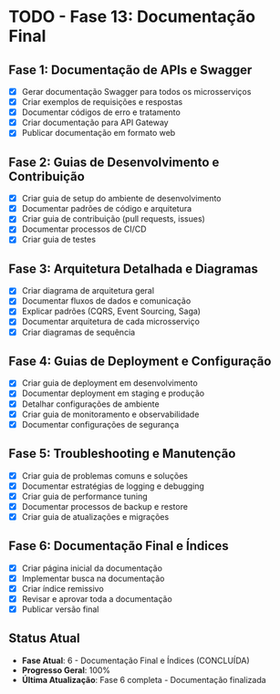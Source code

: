 # TODO - Fase 13: Documentação Final

## Fase 1: Documentação de APIs e Swagger
- [x] Gerar documentação Swagger para todos os microsserviços
- [x] Criar exemplos de requisições e respostas
- [x] Documentar códigos de erro e tratamento
- [x] Criar documentação para API Gateway
- [x] Publicar documentação em formato web

## Fase 2: Guias de Desenvolvimento e Contribuição
- [x] Criar guia de setup do ambiente de desenvolvimento
- [x] Documentar padrões de código e arquitetura
- [x] Criar guia de contribuição (pull requests, issues)
- [x] Documentar processos de CI/CD
- [x] Criar guia de testes

## Fase 3: Arquitetura Detalhada e Diagramas
- [x] Criar diagrama de arquitetura geral
- [x] Documentar fluxos de dados e comunicação
- [x] Explicar padrões (CQRS, Event Sourcing, Saga)
- [x] Documentar arquitetura de cada microsserviço
- [x] Criar diagramas de sequência

## Fase 4: Guias de Deployment e Configuração
- [x] Criar guia de deployment em desenvolvimento
- [x] Documentar deployment em staging e produção
- [x] Detalhar configurações de ambiente
- [x] Criar guia de monitoramento e observabilidade
- [x] Documentar configurações de segurança

## Fase 5: Troubleshooting e Manutenção
- [x] Criar guia de problemas comuns e soluções
- [x] Documentar estratégias de logging e debugging
- [x] Criar guia de performance tuning
- [x] Documentar processos de backup e restore
- [x] Criar guia de atualizações e migrações

## Fase 6: Documentação Final e Índices
- [x] Criar página inicial da documentação
- [x] Implementar busca na documentação
- [x] Criar índice remissivo
- [x] Revisar e aprovar toda a documentação
- [x] Publicar versão final

## Status Atual
- **Fase Atual**: 6 - Documentação Final e Índices (CONCLUÍDA)
- **Progresso Geral**: 100%
- **Última Atualização**: Fase 6 completa - Documentação finalizada


